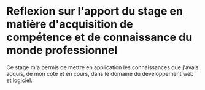 # Reflexion sur l'apport du stage en matière d'acquisition de compétence et de connaissance du monde professionnel

Ce stage m'a permis de mettre en application les connaissances que j'avais acquis, de mon coté et en cours, dans le domaine du développement web et logiciel. 